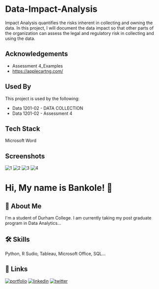 # Data-Impact-Analysis

Impact Analysis quantifies the risks inherent in collecting and owning the data. In this project, I will document the data impact so that other parts of the organization can assess the legal and regulatory risk in collecting and using the data.
## Acknowledgements

 - Assessment 4_Examples
 - https://applecartng.com/

## Used By

This project is used by the following:

- Data 1201-02 - DATA COLLECTION
- Data 1201-02 - Assessment 4



## Tech Stack

Microsoft Word

## Screenshots
![1](https://user-images.githubusercontent.com/73833385/147840268-2c7ff5e1-36a4-405d-8115-38605f8d823f.png)
![2](https://user-images.githubusercontent.com/73833385/147840271-b0ec1be4-492d-4743-bb44-3737839eadf2.png)
![3](https://user-images.githubusercontent.com/73833385/147840274-e866670c-1852-48c7-a4ea-3b1da94bae5b.png)
![4](https://user-images.githubusercontent.com/73833385/147840275-c7244243-6f8c-4795-848b-1c723a7d7da7.png)


# Hi, My name is Bankole! 👋


## 🚀 About Me
I'm a student of Durham College. I am currently taking my post graduate program in Data Analytics...


## 🛠 Skills
Python, R Sudio, Tableau, Microsoft Office, SQL...


## 🔗 Links
[![portfolio](https://img.shields.io/badge/my_portfolio-000?style=for-the-badge&logo=ko-fi&logoColor=white)](https://katherinempeterson.com/)
[![linkedin](https://img.shields.io/badge/linkedin-0A66C2?style=for-the-badge&logo=linkedin&logoColor=white)](https://www.linkedin.com/)
[![twitter](https://img.shields.io/badge/twitter-1DA1F2?style=for-the-badge&logo=twitter&logoColor=white)](https://twitter.com/)

